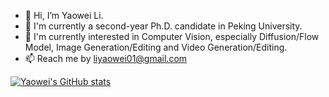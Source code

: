 - 👋 Hi, I’m Yaowei Li.
- 🔭 I'm currently a second-year Ph.D. candidate in Peking University.
- 🌱 I'm currently interested in Computer Vision, especially Diffusion/Flow Model, Image Generation/Editing and Video Generation/Editing.
- 📫 Reach me by liyaowei01@gmail.com


[![Yaowei's GitHub stats](https://github-readme-stats.vercel.app/api?username=liyaowei-stu)]()


<!--
**liyaowei-stu/liyaowei-stu** is a ✨ _special_ ✨ repository because its `README.md` (this file) appears on your GitHub profile.
-->
